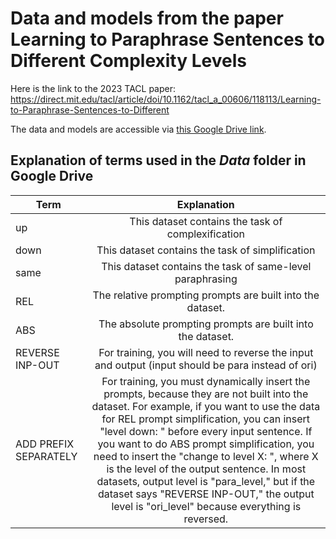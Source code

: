 # Data and models from the paper Learning to Paraphrase Sentences to Different Complexity Levels
Here is the link to the 2023 TACL paper: https://direct.mit.edu/tacl/article/doi/10.1162/tacl_a_00606/118113/Learning-to-Paraphrase-Sentences-to-Different

The data and models are accessible via [this Google Drive link](https://drive.google.com/drive/folders/1FktOG3VBG7vRLbUC89mezXIUJZHTkndB?usp=sharing). 

## Explanation of terms used in the *Data* folder in Google Drive

| Term  | Explanation |
| ------------- |:-------------:|
| up      | This dataset contains the task of complexification     |
| down      | This dataset contains the task of simplification   |
| same      | This dataset contains the task of same-level paraphrasing    |
| REL      |   The relative prompting prompts are built into the dataset.  |
| ABS      | The absolute prompting prompts are built into the dataset. |
| REVERSE INP-OUT      | For training, you will need to reverse the input and output (input should be para instead of ori)   |
| ADD PREFIX SEPARATELY      | For training, you must dynamically insert the prompts, because they are not built into the dataset. For example, if you want to use the data for REL prompt simplification, you can insert "level down: " before every input sentence. If you want to do ABS prompt simplification, you need to insert the "change to level X: ", where X is the level of the output sentence. In most datasets, output level is "para_level," but if the dataset says "REVERSE INP-OUT," the output level is "ori_level" because everything is reversed. |

